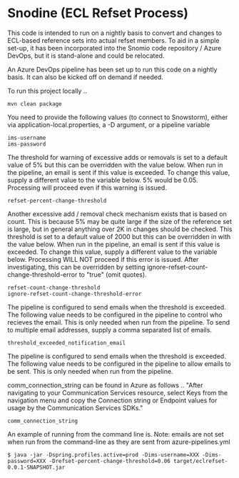# Snodine (ECL Refset Process)

This code is intended to run on a nightly basis to convert and changes to ECL-based reference
sets into actual refset members.  To aid in a simple set-up, it has been incorporated into the 
Snomio code repository / Azure DevOps, but it is stand-alone and could be relocated.

An Azure DevOps pipeline has been set up to run this code on a nightly basis.  It can also
be kicked off on demand if needed.

To run this project locally ..

```
mvn clean package
```

You need to provide the following values (to connect to Snowstorm), either via application-local.properties, a -D argument, or a pipeline variable

```
ims-username
ims-password
```

The threshold for warning of excessive adds or removals is set to a default value of 5% but this can be overridden with the value below. When run in the pipeline, an email is sent if this value is exceeded. To change this value, supply a different value to the variable below.  5% would be 0.05.  Processing will proceed even if this warning is issued.

```
refset-percent-change-threshold
```

Another excessive add / removal check mechanism exists that is based on count.  This is because 5% may be quite large if the size of the reference set is large, but in general anything over 2K in changes should be checked.  This threshold is set to a default value of 2000 but this can be overridden in with the value below. When run in the pipeline, an email is sent if this value is exceeded. To change this value, supply a different value to the variable below.  Processing WILL NOT proceed if this error is issued.  After investigating, this can be overridden by setting ignore-refset-count-change-threshold-error to "true" (omit quotes).

```
refset-count-change-threshold
ignore-refset-count-change-threshold-error
```

The pipeline is configured to send emails when the threshold is exceeded.  The following value needs to be configured in the pipeline to control who recieves the email.  This is only needed when run from the pipeline. To send to multiple email addresses, supply a comma separated list of emails.

```
threshold_exceeded_notification_email
```

The pipeline is configured to send emails when the threshold is exceeded.  The following value needs to be configured in the pipeline to allow emails to be sent.  This is only needed when run from the pipeline.

comm_connection_string can be found in Azure as follows .. "After navigating to your Communication Services resource, select Keys from the navigation menu and copy the Connection string or Endpoint values for usage by the Communication Services SDKs."

```
comm_connection_string
```


An example of running from the command line is.  Note: emails are not set when run from the command-line as they are sent from azure-pipelines.yml

```
$ java -jar -Dspring.profiles.active=prod -Dims-username=XXX -Dims-password=XXX -Drefset-percent-change-threshold=0.06 target/eclrefset-0.0.1-SNAPSHOT.jar

```